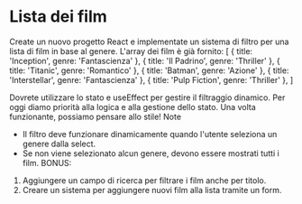 # Lista dei film

Create un nuovo progetto React e implementate un sistema di filtro per una lista di film in base al genere.
L'array dei film è già fornito:
[
  { title: 'Inception', genre: 'Fantascienza' },
  { title: 'Il Padrino', genre: 'Thriller' },
  { title: 'Titanic', genre: 'Romantico' },
  { title: 'Batman', genre: 'Azione' },
  { title: 'Interstellar', genre: 'Fantascienza' },
  { title: 'Pulp Fiction', genre: 'Thriller' },
]

Dovrete utilizzare lo stato e useEffect per gestire il filtraggio dinamico.
Per oggi diamo priorità alla logica e alla gestione dello stato. Una volta funzionante, possiamo pensare allo stile!
Note

- Il filtro deve funzionare dinamicamente quando l'utente seleziona un genere dalla select.
- Se non viene selezionato alcun genere, devono essere mostrati tutti i film.
BONUS:
1. Aggiungere un campo di ricerca per filtrare i film anche per titolo.
2. Creare un sistema per aggiungere nuovi film alla lista tramite un form.